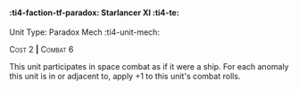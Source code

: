 #### :ti4-faction-tf-paradox: **Starlancer XI** :ti4-te:

Unit Type: Paradox Mech :ti4-unit-mech: 

<span style="font-variant:small-caps;">Cost</span> 2 __|__ <span style="font-variant:small-caps;">Combat</span> 6

This unit participates in space combat as if it were a ship. 
For each anomaly this unit is in or adjacent to, apply +1 to this unit's combat rolls.

